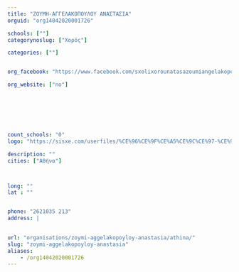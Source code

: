 ```yaml
---
title: "ΖΟΥΜΗ-ΑΓΓΕΛΑΚΟΠΟΥΛΟΥ ΑΝΑΣΤΑΣΙΑ"
orguid: "org14042020001726"

schools: [""]
categorynoslug: ["Χορός"]

categories: [""]


org_facebook: "https://www.facebook.com/sxolixorounatasazoumiangelakopoulou/"

org_website: ["no"]







count_schools: "0"
logo: "https://sisxe.com/userfiles/%CE%96%CE%9F%CE%A5%CE%9C%CE%97-%CE%91%CE%93%CE%93%CE%95%CE%9B%CE%91%CE%9A%CE%9F%CE%A0%CE%9F%CE%A5%CE%9B%CE%9F%CE%A5%20%CE%9D%CE%91%CE%A4%CE%91%CE%A3%CE%A3%CE%91.jpg"

description: ""
cities: ["Αθήνα"]



long: ""
lat : ""


phone: "2621035 213"
address: |
    

url: "organisations/zoymi-aggelakopoyloy-anastasia/athina/"
slug: "zoymi-aggelakopoyloy-anastasia"
aliases:
    - /org14042020001726
---
```



